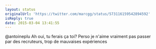 ```yaml
---
layout: status
originalUrl: 'https://twitter.com/marcgg/status/573116159542894592'
isReply: true
date: 2015-03-04 13:41:55
---
```


@antoineplu Ah oui, tu ferais ça toi? Perso je n'aime vraiment pas passer par des recruteurs, trop de mauvaises expériences
